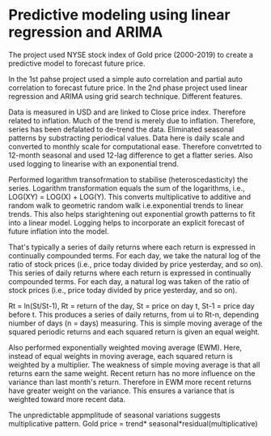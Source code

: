 # Predictive modeling using linear regression and ARIMA
The project used NYSE stock index of Gold price (2000-2019) to create a predictive model to forecast future price. 

In the 1st pahse project used a simple auto correlation and partial auto correlation to forecast future price.
In the 2nd phase project used linear regression and ARIMA using grid search technique. Different features.

Data is measured in USD and are linked to Close price index. Therefore related to inflation. Much of the trend is merely due to inflation. Therefore, series has been defalated to de-trend the data. Eliminated seasonal patterns by substracting periodical values. Data here is daily scale and converted to monthly scale for computational ease. Therefore convetrted to 12-month seasonal and used 12-lag difference to get a flatter series. Also used logging to linearise with an exponential trend. 

Performed logarithm transofrmation to stabilise (heteroscedasticity) the series.
Logarithm transformation equals the sum of the logarithms, i.e., LOG(XY) = LOG(X) + LOG(Y). This converts multiplicative to additive and random walk to geometric random walk i.e.exponential trends to linear trends. This also helps starightening out exponential growth patterns to fit into a linear model. Logging helps to incorporate an explicit forecast of future inflation into the model.

That's typically a series of daily returns where each return is expressed in continually compounded terms. For each day, we take the natural log of the ratio of stock prices (i.e., price today divided by price yesterday, and so on). This series of daily returns where each return is expressed in continually compounded terms. For each day, a natural log was taken of the ratio of stock prices (i.e., price today divided by price yesterday, and so on).

Rt = ln(St/St-1), Rt = return of the day, St = price on day t, St-1 = price day before t.
This produces a series of daily returns, from ui to Rt-n, depending niumber of days (n = days) measuring. This is simple moving average of the squared periodic returns and each squared return is given an equal weight. 

Also performed exponentially weighted moving average (EWM). Here, instead of equal weights in moving average, each squared return is weighted by a multiplier. The weakness of simple moving average is that all returns earn the same weight. Recent return has no more influence on the variance than last month's return. Therefore in EWM more recent returns have greater weight on the variance. This ensures a variance that is weighted toward more recent data.

The unpredictable appmplitude of seasonal variations suggests multiplicative pattern.
Gold price = trend* seasonal*residual(multiplicative)
